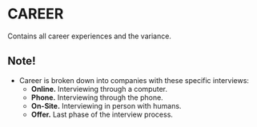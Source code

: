 # CAREER

Contains all career experiences and the variance.

## Note!

- Career is broken down into companies with these specific interviews:
  - **Online.** Interviewing through a computer.
  - **Phone.** Interviewing through the phone.
  - **On-Site.** Interviewing in person with humans.
  - **Offer.** Last phase of the interview process.
